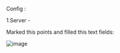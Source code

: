 Config :

1.Server -

Marked this points and filled this text fields:

![image](https://github.com/janek1842/NetCamps/assets/56090710/ccaa2e70-a2f9-4de4-a6dc-38db4b3bdca8)
